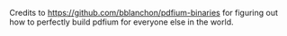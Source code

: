 Credits to https://github.com/bblanchon/pdfium-binaries for figuring out how to perfectly build pdfium for everyone else in the world.
